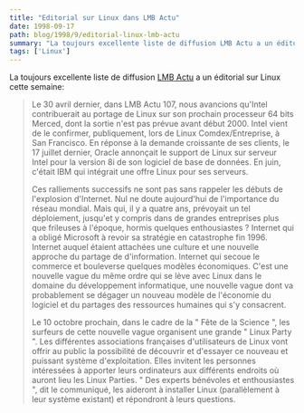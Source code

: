 ```yaml
---
title: "Editorial sur Linux dans LMB Actu"
date: 1998-09-17
path: blog/1998/9/editorial-linux-lmb-actu
summary: "La toujours excellente liste de diffusion LMB Actu a un éditorial sur Linux cette semaine: Le 30 avril dernier, dans LMB Actu 107, nous avancions qu'Intel contribuerait au portage de Linux sur son prochain processeur 64 bits Merced, dont la sortie n'est pas prévue avant début 2000."
tags: ['Linux']
---
```


<P>
La toujours excellente liste de diffusion <A HREF="http://www.lmb.cnrs.fr/LMB.html">LMB Actu</A> a un éditorial sur
Linux cette semaine:
</P>

<BLOCKQUOTE>
<P>
Le 30 avril dernier, dans LMB Actu 107, nous avancions qu'Intel
contribuerait au portage de Linux sur son prochain processeur 64 bits
Merced, dont la sortie n'est pas prévue avant début 2000. Intel vient de le
confirmer, publiquement, lors de Linux Comdex/Entreprise, à San Francisco.
En réponse à la demande croissante de ses clients, le 17 juillet dernier,
Oracle annonçait le support de Linux sur serveur Intel pour la version 8i de
son logiciel de base de données. En juin, c'était IBM qui intégrait une
offre Linux pour ses serveurs.
</P>
<P>
Ces ralliements successifs ne sont pas sans rappeler les débuts de
l'explosion d'Internet. Nul ne doute aujourd'hui de l'importance du réseau
mondial. Mais qui, il y a quatre ans, prévoyait un tel déploiement, jusqu'et
y compris dans de grandes entreprises plus que frileuses à l'époque, hormis
quelques enthousiastes ? Internet qui a obligé Microsoft à revoir sa
stratégie en catastrophe fin 1996. Internet auquel étaient attachées une
culture et une nouvelle approche du partage de d'information. Internet qui
secoue le commerce et bouleverse quelques modèles économiques.
C'est une nouvelle vague du même ordre qui se lève avec Linux dans le
domaine du développement informatique, une nouvelle vague dont va
probablement se dégager un nouveau modèle de l'économie du logiciel et du
partages des ressources humaines qui s'y consacrent.
</P>
<P>
Le 10 octobre prochain, dans le cadre de la " Fête de la Science ", les
surfeurs de cette nouvelle vague organisent une grande " Linux Party ". Les
différentes associations françaises d'utilisateurs de Linux vont offrir au
public la possibilité de découvrir et d'essayer ce nouveau et puissant
système d'exploitation. Elles invitent les personnes intéressées à apporter
leurs ordinateurs aux différents endroits où auront lieu les Linux Parties.
" Des experts bénévoles et enthousiastes ", dit le communiqué, les aideront
à installer Linux (parallèlement à leur système existant) et répondront à
leurs questions.
</P>

</BLOCKQUOTE>



